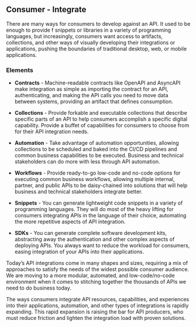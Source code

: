 ## Consumer - Integrate 
There are many ways for consumers to develop against an API. It used to be enough to provide f snippets or libraries in a variety of programming languages, but increasingly, consumers want access to artifacts, collections, and other ways of visually developing their integrations or applications, pushing the boundaries of traditional desktop, web, or mobile applications. 

### Elements 
 

- **Contracts** - Machine-readable contracts like OpenAPI and AsyncAPI make integration as simple as importing the contract for an API, authenticating, and making the API calls you need to move data between systems, providing an artifact that defines consumption.
 
- **Collections** - Provide forkable and executable collections that describe specific parts of an API to help consumers accomplish a specific digital capability. Provide a buffet of capabilities for consumers to choose from for their API integration needs. 
- **Automation** - Take advantage of automation opportunities, allowing collections to be scheduled and baked into the CI/CD pipelines and common business capabilities to be executed. Business and technical stakeholders can do more with less through API automation. 
- **Workflows** - Provide ready-to-go low-code and no-code options for executing common business workflows, allowing multiple internal, partner, and public APIs to be daisy-chained into solutions that will help business and technical stakeholders integrate better.
 
- **Snippets** - You can generate lightweight code snippets in a variety of programming languages. They will do most of the heavy lifting for consumers integrating APIs in the language of their choice, automating the more repetitive aspects of API integration. 
- **SDKs** - You can generate complete software development kits, abstracting away the authentication and other complex aspects of deploying APIs. You always want to reduce the workload for consumers, easing integration of your APIs into their applications. 
 
Today’s API integrations come in many shapes and sizes, requiring a mix of approaches to satisfy the needs of the widest possible consumer audience. We are moving to a more modular, automated, and low-code/no-code environment when it comes to stitching together the thousands of APIs we need to do business today.

The ways consumers integrate API resources, capabilities, and experiences into their applications, automation, and other types of integrations is rapidly expanding. This rapid expansion is raising the bar for API producers, who must reduce friction and lighten the integration load with proven solutions. 
